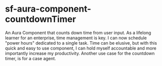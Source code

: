# sf-aura-component-countdownTimer
An Aura Component that counts down time from user input. As a lifelong learner for an enterprise, time management is key. I can now schedule "power hours" dedicated to a single task. Time can be elusive, but with this quick and easy to use component, I can hold myself accountable and more importantly increase my productivity. Another use case for the countdown timer, is for a case agent.

